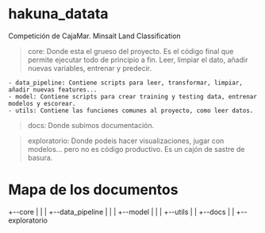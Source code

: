 # hakuna_datata
Competición de CajaMar. Minsait Land Classification


> core: Donde esta el grueso del proyecto. Es el código final que permite ejecutar todo de principio a fin. Leer, limpiar el dato, añadir nuevas variables, entrenar y predecir.
    
	- data_pipeline: Contiene scripts para leer, transformar, limpiar, añadir nuevas features...
    - model: Contiene scripts para crear training y testing data, entrenar modelos y escorear.
    - utils: Contiene las funciones comunes al proyecto, como leer datos.

> docs: Donde subimos documentación.

> exploratorio: Donde podeis hacer visualizaciones, jugar con modelos... pero no es código productivo. Es un cajón de sastre de basura.


# Mapa de los documentos
+--core
|     |
|     +--data_pipeline
|     |
|     +--model
|     |
|     +--utils
|
|
+--docs
|
|
+--exploratorio
